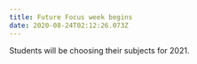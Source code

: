 ```yaml
---
title: Future Focus week begins
date: 2020-08-24T02:12:26.073Z
---
```

Students will be choosing their subjects for 2021.